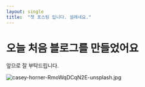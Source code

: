 ```yaml
---
layout: single
title:  "첫 포스팅 입니다. 설레네요."
---
```


# 오늘 처음 블로그를 만들었어요

앞으로 잘 부탁드립니다.



![casey-horner-RmoWqDCqN2E-unsplash.jpg](../assets/_images/2022-11-16-first/13b0eacfcea0415d416b2d3580f9a2277694e743.jpg)
